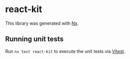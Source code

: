 # react-kit

This library was generated with [Nx](https://nx.dev).

## Running unit tests

Run `nx test react-kit` to execute the unit tests via [Vitest](https://vitest.dev/).
